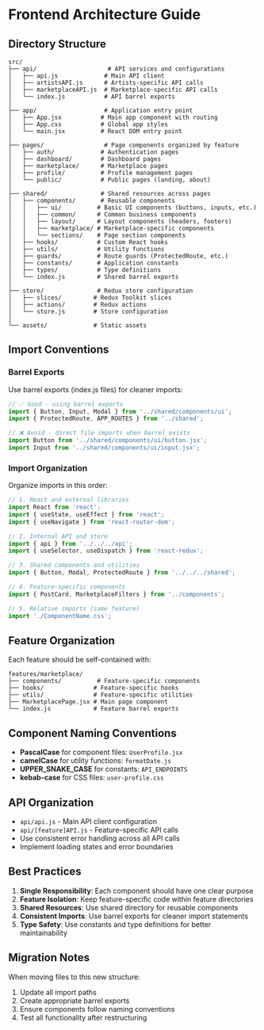 # Frontend Architecture Guide

## Directory Structure

```
src/
├── api/                    # API services and configurations
│   ├── api.js             # Main API client
│   ├── artistsAPI.js      # Artists-specific API calls
│   ├── marketplaceAPI.js  # Marketplace-specific API calls
│   └── index.js           # API barrel exports
│
├── app/                   # Application entry point
│   ├── App.jsx           # Main app component with routing
│   ├── App.css           # Global app styles
│   └── main.jsx          # React DOM entry point
│
├── pages/                 # Page components organized by feature
│   ├── auth/             # Authentication pages
│   ├── dashboard/        # Dashboard pages
│   ├── marketplace/      # Marketplace pages
│   ├── profile/          # Profile management pages
│   └── public/           # Public pages (landing, about)
│
├── shared/               # Shared resources across pages
│   ├── components/       # Reusable components
│   │   ├── ui/          # Basic UI components (buttons, inputs, etc.)
│   │   ├── common/      # Common business components
│   │   ├── layout/      # Layout components (headers, footers)
│   │   ├── marketplace/ # Marketplace-specific components
│   │   └── sections/    # Page section components
│   ├── hooks/           # Custom React hooks
│   ├── utils/           # Utility functions
│   ├── guards/          # Route guards (ProtectedRoute, etc.)
│   ├── constants/       # Application constants
│   ├── types/           # Type definitions
│   └── index.js         # Shared barrel exports
│
├── store/               # Redux store configuration
│   ├── slices/         # Redux Toolkit slices
│   ├── actions/        # Redux actions
│   └── store.js        # Store configuration
│
└── assets/             # Static assets
```

## Import Conventions

### Barrel Exports
Use barrel exports (index.js files) for cleaner imports:

```javascript
// ✅ Good - using barrel exports
import { Button, Input, Modal } from '../shared/components/ui';
import { ProtectedRoute, APP_ROUTES } from '../shared';

// ❌ Avoid - direct file imports when barrel exists
import Button from '../shared/components/ui/button.jsx';
import Input from '../shared/components/ui/input.jsx';
```

### Import Organization
Organize imports in this order:

```javascript
// 1. React and external libraries
import React from 'react';
import { useState, useEffect } from 'react';
import { useNavigate } from 'react-router-dom';

// 2. Internal API and store
import { api } from '../../../api';
import { useSelector, useDispatch } from 'react-redux';

// 3. Shared components and utilities
import { Button, Modal, ProtectedRoute } from '../../../shared';

// 4. Feature-specific components
import { PostCard, MarketplaceFilters } from '../components';

// 5. Relative imports (same feature)
import './ComponentName.css';
```

## Feature Organization

Each feature should be self-contained with:

```
features/marketplace/
├── components/          # Feature-specific components
├── hooks/              # Feature-specific hooks
├── utils/              # Feature-specific utilities
├── MarketplacePage.jsx # Main page component
└── index.js            # Feature barrel exports
```

## Component Naming Conventions

- **PascalCase** for component files: `UserProfile.jsx`
- **camelCase** for utility functions: `formatDate.js`
- **UPPER_SNAKE_CASE** for constants: `API_ENDPOINTS`
- **kebab-case** for CSS files: `user-profile.css`

## API Organization

- `api/api.js` - Main API client configuration
- `api/[feature]API.js` - Feature-specific API calls
- Use consistent error handling across all API calls
- Implement loading states and error boundaries

## Best Practices

1. **Single Responsibility**: Each component should have one clear purpose
2. **Feature Isolation**: Keep feature-specific code within feature directories
3. **Shared Resources**: Use shared directory for reusable components
4. **Consistent Imports**: Use barrel exports for cleaner import statements
5. **Type Safety**: Use constants and type definitions for better maintainability

## Migration Notes

When moving files to this new structure:
1. Update all import paths
2. Create appropriate barrel exports
3. Ensure components follow naming conventions
4. Test all functionality after restructuring